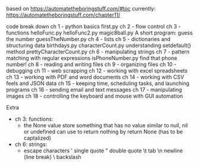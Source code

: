 based on https://automatetheboringstuff.com/#toc 
currently: https://automatetheboringstuff.com/chapter11/

code break down 
ch 1 - python basics 
	first.py 
ch 2 - flow control 
ch 3 - functions 
	helloFunc.py
	helloFunc2.py
	magic8ball.py
	A short program: guess the number 	guessTheNumber.py
ch 4 - lists 
ch 5 - dictionaries and structuring data 
	birthdays.py
	characterCount.py 	understanding setdefault() method 
	prettyCharacterCount.py
ch 6 - manipulating strings 
ch 7 - pattern matching with regular expressions 
	isPhoneNumber.py 	find that phone number! 
ch 8 - reading and writing files 
ch 9 - organizing files 
ch 10 - debugging 
ch 11 - web scrapping 
ch 12 - working with excel spreadsheets 
ch 13 - working with PDF and word documents 
ch 14 - working with CSV feels and JSON data 
ch 15 - keeping time, scheduling tasks, and launching programs 
ch 16 - sending email and text messages 
ch 17 - manipulating images 
ch 18 - controlling the keyboard and mouse with GUI automation 

Extra 
-	ch 3: functions: 
	-	the None value 
	store something that has no value similar to null, nil or undefined 
	can use to return nothing by	return None (has to be captalized)
-	ch 6: strings: 
	- 	escape characters 
	\'		single quote 
	\"		double quote 
	\t 		tab 
	\n 		newline (line break)
	\\ 		backslash 
